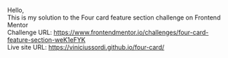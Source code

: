 Hello, <br>
This is my solution to the Four card feature section challenge on Frontend Mentor <br>
Challenge URL: https://www.frontendmentor.io/challenges/four-card-feature-section-weK1eFYK <br>
Live site URL:  https://viniciussordi.github.io/four-card/
